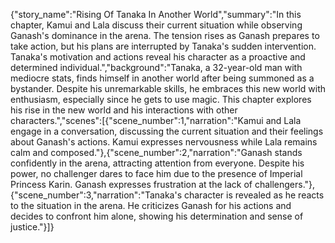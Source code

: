 {"story_name":"Rising Of Tanaka In Another World","summary":"In this chapter, Kamui and Lala discuss their current situation while observing Ganash's dominance in the arena. The tension rises as Ganash prepares to take action, but his plans are interrupted by Tanaka's sudden intervention. Tanaka's motivation and actions reveal his character as a proactive and determined individual.","background":"Tanaka, a 32-year-old man with mediocre stats, finds himself in another world after being summoned as a bystander. Despite his unremarkable skills, he embraces this new world with enthusiasm, especially since he gets to use magic. This chapter explores his rise in the new world and his interactions with other characters.","scenes":[{"scene_number":1,"narration":"Kamui and Lala engage in a conversation, discussing the current situation and their feelings about Ganash's actions. Kamui expresses nervousness while Lala remains calm and composed."},{"scene_number":2,"narration":"Ganash stands confidently in the arena, attracting attention from everyone. Despite his power, no challenger dares to face him due to the presence of Imperial Princess Karin. Ganash expresses frustration at the lack of challengers."},{"scene_number":3,"narration":"Tanaka's character is revealed as he reacts to the situation in the arena. He criticizes Ganash for his actions and decides to confront him alone, showing his determination and sense of justice."}]}